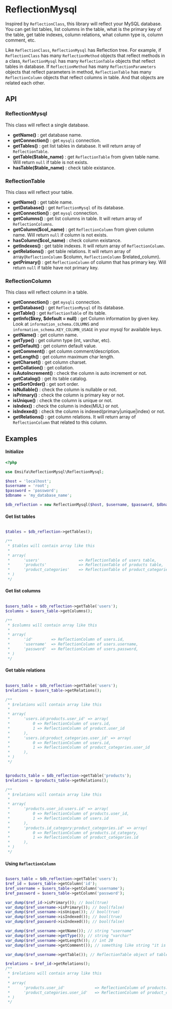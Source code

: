 ReflectionMysql
===========================

Inspired by `ReflectionClass`, this library will reflect your MySQL database. You can get list tables, list columns in the table, what is the primary key of the table, get table indexes, column relations, what column type is, column comment, etc.

Like `ReflectionClass`, `ReflectionMysql` has Reflection tree. 
For example, if `ReflectionClass` has many `ReflectionMethod` objects that reflect methods in a class, `ReflectionMysql` has many `ReflectionTable` objects that reflect tables in database. If `ReflectionMethod` has many `ReflectionParameters` objects that reflect parameters in method, `ReflectionTable` has many `ReflectionColumn` objects that reflect columns in table. And that objects are related each other. 

## API

### ReflectionMysql

This class will reflect a single database.

* **getName()** : get database name.
* **getConnection()** : get `mysqli` connection.
* **getTables()** : get list tables in database. It will return array of `ReflectionTable`.
* **getTable($table_name)** : get `ReflectionTable` from given table name. Will return `null` if table is not exists. 
* **hasTable($table_name)** : check table existance.

### ReflectionTable

This class will reflect your table.

* **getName()** : get table name.
* **getDatabase()** : get `ReflectionMysql` of its database.
* **getConnection()** : get `mysql` connection.
* **getColumns()** : get list columns in table. It will return array of `ReflectionColumns`.
* **getColumn($col_name)** : get `ReflectionColumn` from given column name. Will return `null` if column is not exists.
* **hasColumn($col_name)** : check column existance.
* **getIndexes()** : get table indexes. It will return array of `ReflectionColumn`.
* **getRelations()** : get table relations. It will return array of array(`ReflectionColumn` $column, `ReflectionColumn` $related_column).
* **getPrimary()** : get `ReflectionColumn` of column that has primary key. Will return `null` if table have not primary key.

### ReflectionColumn

This class will reflect column in a table.

* **getConnection()** : get `mysqli` connection.
* **getDatabase()** : get `ReflectionMysql` of its database.
* **getTable()** : get `ReflectionTable` of its table.
* **getInfo($key, $default = null)** : get Column information by given key. Look at `information_schema.COLUMNS` and `information_schema.KEY_COLUMN_USAGE` in your mysql for available keys.
* **getName()** : get column name.
* **getType()** : get column type (int, varchar, etc).
* **getDefault()** : get column default value.
* **getComment()** : get column comment/description.
* **getLength()** : get column maximum char length.
* **getCharset()** : get column charset.
* **getCollation()** : get collation.
* **isAutoIncrement()** : check the column is auto increment or not.
* **getCatalog()** : get its table catalog.
* **getSortOrder()** : get sort order.
* **isNullable()** : check the column is nullable or not.
* **isPrimary()** : check the column is primary key or not.
* **isUnique()** : check the column is unique or not.
* **isIndex()** : check the column is index(MUL) or not.
* **isIndexed()** : check the column is indexed(primary|unique|index) or not. 
* **getRelations()** : get column relations. It will return array of `ReflectionColumn` that related to this column.

## Examples

#### Initialize

```php
<?php

use Emsifa\ReflectionMysql\ReflectionMysql;

$host = 'localhost';
$username = 'root';
$password = 'password';
$dbname = 'my_database_name';

$db_reflection = new ReflectionMysql($host, $username, $password, $dbname);

```

#### Get list tables

```php

$tables = $db_reflection->getTables();

/**
 * $tables will contain array like this
 *
 * array(
 *      'users'                 => ReflectionTable of users table,
 *      'products'              => ReflectionTable of products table,
 *      'product_categories'    => ReflectionTable of product_categories table,
 * )
 */
```

#### Get list columns

```php

$users_table = $db_reflection->getTable('users');
$columns = $users_table->getColumns();

/**
 * $columns will contain array like this
 *
 * array(
 *      'id'        => ReflectionColumn of users.id,
 *      'username'  => ReflectionColumn of users.username,
 *      'password'  => ReflectionColumn of users.password,
 * )
 */
```

#### Get table relations

```php

$users_table = $db_reflection->getTable('users');
$relations = $users_table->getRelations();

/**
 * $relations will contain array like this
 *
 * array(
 *      'users.id:products.user_id' => array(
 *          0 => ReflectionColumn of users.id, 
 *          1 => ReflectionColumn of product.user_id
 *      ),
 *      'users.id:product_categories.user_id' => array(
 *          0 => ReflectionColumn of users.id, 
 *          1 => ReflectionColumn of product_categories.user_id
 *      ),
 * )
 */
```

```php

$products_table = $db_reflection->getTable('products');
$relations = $products_table->getRelations();

/**
 * $relations will contain array like this
 *
 * array(
 *      'products.user_id:users.id' => array(
 *          0 => ReflectionColumn of products.user_id,
 *          1 => ReflectionColumn of users.id
 *      ),
 *      'products.id_category:product_categories.id' => array(
 *          0 => ReflectionColumn of products.id_category,
 *          1 => ReflectionColumn of product_categories.id
 *      ),
 * )
 */
```

#### Using `ReflectionColumn`

```php

$users_table = $db_reflection->getTable('users');
$ref_id = $users_table->getColumn('id');
$ref_username = $users_table->getColumn('username');
$ref_password = $users_table->getColumn('password');

var_dump($ref_id->isPrimary()); // bool(true)
var_dump($ref_username->isPrimary()); // bool(false)
var_dump($ref_username->isUnique()); // bool(true)
var_dump($ref_username->isIndexed()); // bool(true)
var_dump($ref_password->isIndexed()); // bool(false)

var_dump($ref_username->getName()); // string "username"
var_dump($ref_username->getType()); // string "varchar"
var_dump($ref_username->getLength()); // int 20
var_dump($ref_username->getComment()); // something like string "it is unique dude, and it must only contain [a-zA-Z0-9_]"

var_dump($ref_username->getTable()); // ReflectionTable object of table users

$relations = $ref_id->getRelations();
/**
 * $relations will contain array like this
 *
 * array(
 *      'products.user_id'             => ReflectionColumn of products.user_id,
 *      'product_categories.user_id'   => ReflectionColumn of product_categories.user_id,
 * )
 */
```